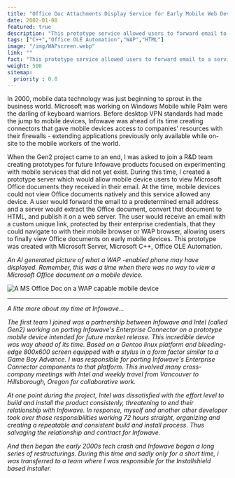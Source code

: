 ```yaml
---
title: "Office Doc Attachments Display Service for Early Mobile Web Devices"
date: 2002-01-08
featured: true
description: "This prototype service allowed users to forward email to a service that would email back a link where they could securely view the contents on an early mobile web or WAP device."
tags: ["C++","Office OLE Automation","WAP","HTML"]
image: "/img/WAPscreen.webp"
link: ""
fact: "This prototype service allowed users to forward email to a service that would email back a link to a location where they could view the attachment on an early mobile web or WAP device."
weight: 500
sitemap:
  priority : 0.8
---
```

In 2000, mobile data technology was just beginning to sprout in the business world.  Microsoft was working on Windows Mobile while Palm were the darling of keyboard warriors.  Before desktop VPN standards had made the jump to mobile devices, Infowave was ahead of its time creating connectors that gave mobile devices access to companies' resources with their firewalls - extending applications previously only available while on-site to the mobile workers of the world.

When the Gen2 project came to an end, I was asked to join a R&D team creating prototypes for future Infowave products focused on experimenting with mobile services that did not yet exist.  During this time, I created a prototype server which would allow mobile device users to view Microsoft Office documents they received in their email.  At the time, mobile devices could not view Office documents natively and this service allowed any device.  A user would forward the email to a predetermined email address and a server would extract the Office document, convert that document to HTML, and publish it on a web server.  The user would receive an email with a custom unique link, protected by their enterprise credentials, that they could navigate to with their mobile browser or WAP browser, allowing users to finally view Office documents on early mobile devices.  This prototype was created with Microsoft Server, Microsoft C++, Office OLE Automation.

_An AI generated picture of what a WAP -enabled phone may have displayed.  Remember, this was a time when there was no way to view a Microsoft Office document on a mobile device._

![A MS Office Doc on a WAP capable mobile device](/img/WAPscreen.webp)

-----

_A litte more about my time at Infowave..._

_The first team I joined was a partnership between Infowave and Intel (called Gen2) working on porting Infowave's Enterprise Connector on a prototype mobile device intended for future market release.  This incredible device was way ahead of its time.  Based on a Gentoo linux platform and bleeding-edge 800x600 screen equipped with a stylus in a form factor similar to a Game Boy Advance.  I was responsible for porting Infowave's Enterprise Connector components to that platform.  This involved many cross-company meetings with Intel and weekly travel from Vancouver to Hillsborough, Oregon for collaborative work._

_At one point during the project, Intel was dissatisfied with the effort level to build and install the product consistenly, threatening to end their relationship with Infowave.  In response, myself and another other developer took over those responsibilities working 72 hours straight, organizing and creating a repeatable and consistent build and install process.  Thus salvaging the relationship and contract for Infowave._

_And then began the early 2000s tech crash and Infowave began a long series of restructurings.  During this time and sadly only for a short time, i was transferred to a team where I was responsible for the Installshield based installer._
